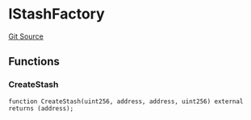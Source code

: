 # IStashFactory
[Git Source](https://github.com/larrythecucumber321/protocol/blob/77d337b8595ba96d069ded321419b36a61984170/contracts/plugins/assets/convex/vendor/ConvexInterfaces.sol)


## Functions
### CreateStash


```solidity
function CreateStash(uint256, address, address, uint256) external returns (address);
```

